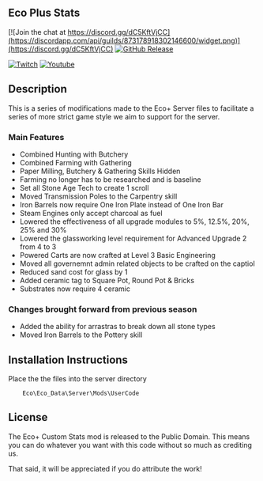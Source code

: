 Eco Plus Stats 
-----------------

[![Join the chat at https://discord.gg/dC5KftVjCC](https://discordapp.com/api/guilds/873178918302146600/widget.png)](https://discord.gg/dC5KftVjCC)
[![GitHub Release](https://img.shields.io/github/v/release/D-Kalkan/Custom-Stats-Eco.svg)](https://github.com/D-Kalkan/Custom-Stats-Eco/releases)

[![Twitch](https://img.shields.io/twitch/status/saltemike?style=social)](https://www.twitch.tv/saltemike)
[![Youtube](https://img.shields.io/youtube/channel/views/UCOblfLLbNni0_VUeGWhiKDw?style=social)](https://www.youtube.com/c/SaltEMike)

## Description ##

This is a series of modifications made to the Eco+ Server files to facilitate a series of more strict game style we aim to support for the server.

### Main Features ###

* Combined Hunting with Butchery
* Combined Farming with Gathering
* Paper Milling, Butchery & Gathering Skills Hidden
* Farming no longer has to be researched and is baseline
* Set all Stone Age Tech to create 1 scroll
* Moved Transmission Poles to the Carpentry skill
* Iron Barrels now require One Iron Plate instead of One Iron Bar
* Steam Engines only accept charcoal as fuel
* Lowered the effectiveness of all upgrade modules to 5%, 12.5%, 20%, 25% and 30%
* Lowered the glassworking level requirement for Advanced Upgrade 2 from 4 to 3
* Powered Carts are now crafted at Level 3 Basic Engineering
* Moved all governemnt admin related objects to be crafted on the captiol
* Reduced sand cost for glass by 1
* Added ceramic tag to Square Pot, Round Pot & Bricks
* Substrates now require 4 ceramic

### Changes brought forward from previous season ###
* Added the ability for arrastras to break down all stone types
* Moved Iron Barrels to the Pottery skill

## Installation Instructions ##

Place the the files into the server directory 

		Eco\Eco_Data\Server\Mods\UserCode

## License ##

The Eco+ Custom Stats mod is released to the Public Domain. This means you can do whatever you want with this code without so much as crediting us.

That said, it will be appreciated if you do attribute the work!